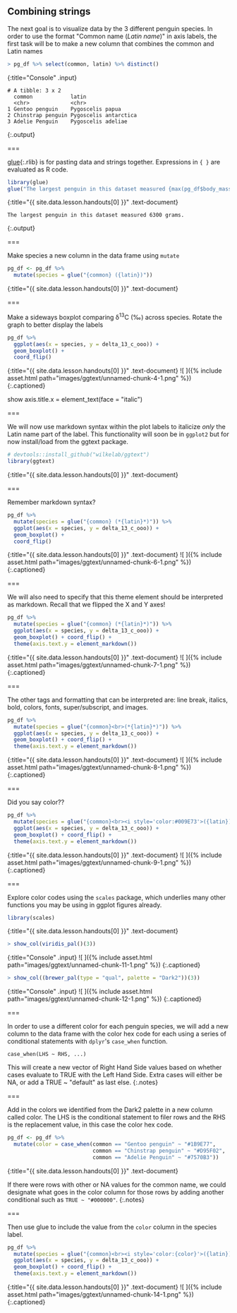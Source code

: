 ---
---

## Combining strings

The next goal is to visualize data by the 3 different penguin species. In order to use the format "Common name (*Latin name*)" in axis labels, the first task will be to make a new column that combines the common and Latin names



~~~r
> pg_df %>% select(common, latin) %>% distinct()
~~~
{:title="Console" .input}


~~~
# A tibble: 3 x 2
  common            latin                
  <chr>             <chr>                
1 Gentoo penguin    Pygoscelis papua     
2 Chinstrap penguin Pygoscelis antarctica
3 Adelie Penguin    Pygoscelis adeliae   
~~~
{:.output}


===

[glue](){:.rlib} is for pasting data and strings together. Expressions in `{ }` are evaluated as R code. 



~~~r
library(glue)
glue("The largest penguin in this dataset measured {max(pg_df$body_mass_g, na.rm = TRUE)} grams.")
~~~
{:title="{{ site.data.lesson.handouts[0] }}" .text-document}


~~~
The largest penguin in this dataset measured 6300 grams.
~~~
{:.output}


===

Make species a new column in the data frame using `mutate`



~~~r
pg_df <- pg_df %>% 
  mutate(species = glue("{common} ({latin})"))
~~~
{:title="{{ site.data.lesson.handouts[0] }}" .text-document}


===

Make a sideways boxplot comparing δ<sup>13</sup>C (‰) across species. Rotate the graph to better display the labels




~~~r
pg_df %>% 
  ggplot(aes(x = species, y = delta_13_c_ooo)) +
  geom_boxplot() +
  coord_flip()
~~~
{:title="{{ site.data.lesson.handouts[0] }}" .text-document}
![ ]({% include asset.html path="images/ggtext/unnamed-chunk-4-1.png" %})
{:.captioned}

show axis.title.x = element_text(face = "italic")

===

We will now use markdown syntax within the plot labels to italicize *only* the Latin name part of the label. This functionality will soon be in `ggplot2` but for now install/load from the ggtext package.



~~~r
# devtools::install_github("wilkelab/ggtext")
library(ggtext)
~~~
{:title="{{ site.data.lesson.handouts[0] }}" .text-document}


===

Remember markdown syntax? 



~~~r
pg_df %>% 
  mutate(species = glue("{common} (*{latin}*)")) %>%
  ggplot(aes(x = species, y = delta_13_c_ooo)) +
  geom_boxplot() +
  coord_flip()
~~~
{:title="{{ site.data.lesson.handouts[0] }}" .text-document}
![ ]({% include asset.html path="images/ggtext/unnamed-chunk-6-1.png" %})
{:.captioned}

===

We will also need to specify that this theme element should be interpreted as markdown. Recall that we flipped the X and Y axes! 



~~~r
pg_df %>% 
  mutate(species = glue("{common} (*{latin}*)")) %>%
  ggplot(aes(x = species, y = delta_13_c_ooo)) +
  geom_boxplot() + coord_flip() +
  theme(axis.text.y = element_markdown()) 
~~~
{:title="{{ site.data.lesson.handouts[0] }}" .text-document}
![ ]({% include asset.html path="images/ggtext/unnamed-chunk-7-1.png" %})
{:.captioned}

===

The other tags and formatting that can be interpreted are: line break, italics, bold, colors, fonts, super/subscript, and images.



~~~r
pg_df %>% 
  mutate(species = glue("{common}<br>(*{latin}*)")) %>%
  ggplot(aes(x = species, y = delta_13_c_ooo)) +
  geom_boxplot() + coord_flip() +
  theme(axis.text.y = element_markdown()) 
~~~
{:title="{{ site.data.lesson.handouts[0] }}" .text-document}
![ ]({% include asset.html path="images/ggtext/unnamed-chunk-8-1.png" %})
{:.captioned}

===

Did you say color??



~~~r
pg_df %>% 
  mutate(species = glue("{common}<br><i style='color:#009E73'>({latin})</i>")) %>%
  ggplot(aes(x = species, y = delta_13_c_ooo)) +
  geom_boxplot() + coord_flip() +
  theme(axis.text.y = element_markdown())
~~~
{:title="{{ site.data.lesson.handouts[0] }}" .text-document}
![ ]({% include asset.html path="images/ggtext/unnamed-chunk-9-1.png" %})
{:.captioned}

===

Explore color codes using the `scales` package, which underlies many other functions you may be using in ggplot figures already. 



~~~r
library(scales)
~~~
{:title="{{ site.data.lesson.handouts[0] }}" .text-document}



~~~r
> show_col(viridis_pal()(3))
~~~
{:title="Console" .input}
![ ]({% include asset.html path="images/ggtext/unnamed-chunk-11-1.png" %})
{:.captioned}


~~~r
> show_col((brewer_pal(type = "qual", palette = "Dark2"))(3))
~~~
{:title="Console" .input}
![ ]({% include asset.html path="images/ggtext/unnamed-chunk-12-1.png" %})
{:.captioned}

===

In order to use a different color for each penguin species, we will add a new column to the data frame with the color hex code for each using a series of conditional statements with `dplyr`'s `case_when` function. 

```
case_when(LHS ~ RHS, ...)
```

This will create a new vector of Right Hand Side values based on whether cases evaluate to TRUE with the Left Hand Side. Extra cases will either be NA, or add a TRUE ~ "default" as last else. 
{:.notes}

===

Add in the colors we identified from the Dark2 palette in a new column called color. The LHS is the conditional statement to filer rows and the RHS is the replacement value, in this case the color hex code.



~~~r
pg_df <- pg_df %>%
  mutate(color = case_when(common == "Gentoo penguin" ~ "#1B9E77",
                           common == "Chinstrap penguin" ~ "#D95F02",
                           common == "Adelie Penguin" ~ "#7570B3"))
~~~
{:title="{{ site.data.lesson.handouts[0] }}" .text-document}


If there were rows with other or NA values for the common name, we could designate what goes in the color column for those rows by adding another conditional such as `TRUE ~ "#000000"`.
{:.notes}

===

Then use glue to include the value from the `color` column in the species label.



~~~r
pg_df %>% 
  mutate(species = glue("{common}<br><i style='color:{color}'>({latin})</i>")) %>%
  ggplot(aes(x = species, y = delta_13_c_ooo)) +
  geom_boxplot() + coord_flip() +
  theme(axis.text.y = element_markdown())
~~~
{:title="{{ site.data.lesson.handouts[0] }}" .text-document}
![ ]({% include asset.html path="images/ggtext/unnamed-chunk-14-1.png" %})
{:.captioned}



